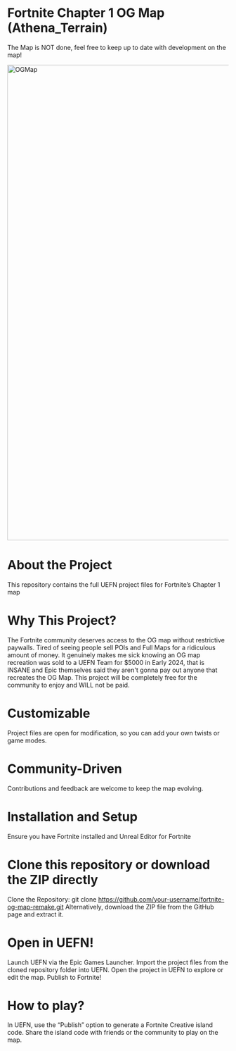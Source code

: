 # Fortnite Chapter 1 OG Map (Athena_Terrain)
The Map is NOT done, feel free to keep up to date with development on the map!

<img width="1920" height="1080" alt="OGMap" src="https://github.com/user-attachments/assets/f6e97b5c-9309-4e7a-ba47-f605fbc14738" />

# About the Project
This repository contains the full UEFN project files for Fortnite’s Chapter 1 map

# Why This Project?
The Fortnite community deserves access to the OG map without restrictive paywalls. Tired of seeing people sell POIs and Full Maps for a ridiculous amount of money. It genuinely makes me sick knowing an OG map recreation was sold to a UEFN Team for $5000 in Early 2024, that is INSANE and Epic themselves said they aren't gonna pay out anyone that recreates the OG Map. This project will be completely free for the community to enjoy and WILL not be paid.

# Customizable
Project files are open for modification, so you can add your own twists or game modes.

# Community-Driven
Contributions and feedback are welcome to keep the map evolving.

# Installation and Setup
Ensure you have Fortnite installed and Unreal Editor for Fortnite


# Clone this repository or download the ZIP directly
Clone the Repository:
git clone https://github.com/your-username/fortnite-og-map-remake.git
Alternatively, download the ZIP file from the GitHub page and extract it.
# Open in UEFN!
Launch UEFN via the Epic Games Launcher.
Import the project files from the cloned repository folder into UEFN.
Open the project in UEFN to explore or edit the map.
Publish to Fortnite!

# How to play?
In UEFN, use the “Publish” option to generate a Fortnite Creative island code.
Share the island code with friends or the community to play on the map.
